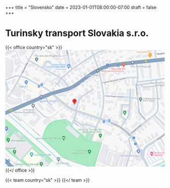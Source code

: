 +++
title = "Slovensko"
date = 2023-01-01T08:00:00-07:00
draft = false
+++


# Turinsky transport Slovakia s.r.o.

{{< office country="sk" >}}
![map](map.png)
{{</ office >}}


{{< team country="sk" >}}
{{</ team >}}